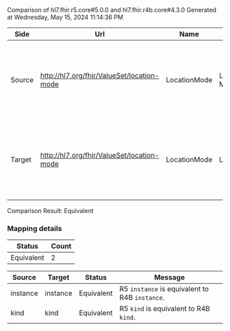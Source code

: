 Comparison of hl7.fhir.r5.core#5.0.0 and hl7.fhir.r4b.core#4.3.0
Generated at Wednesday, May 15, 2024 11:14:36 PM

| Side | Url | Name | Title | Description |
| --- | --- | --- | --- | --- |
| Source | http://hl7.org/fhir/ValueSet/location-mode | LocationMode | Location Mode | Indicates whether a resource instance represents a specific location or a class of locations. |
| Target | http://hl7.org/fhir/ValueSet/location-mode | LocationMode | LocationMode | Indicates whether a resource instance represents a specific location or a class of locations. |


Comparison Result: Equivalent


### Mapping details

| Status | Count |
| ------ | ----- |
Equivalent | 2 |


| Source | Target | Status | Message |
| ------ | ------ | ------ | ------- |
| instance | instance | Equivalent | R5 `instance` is equivalent to R4B `instance`. |
| kind | kind | Equivalent | R5 `kind` is equivalent to R4B `kind`. |


